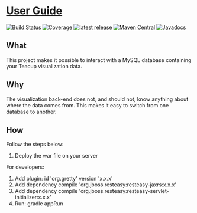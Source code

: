 # [User Guide](https://henryssondaniel.github.io/teacup.github.io/)
[![Build Status](https://travis-ci.com/HenryssonDaniel/teacup-service-visualization-mysql-java.svg?branch=master)](https://travis-ci.com/HenryssonDaniel/teacup-service-visualization-mysql-java)
[![Coverage](https://sonarcloud.io/api/project_badges/measure?project=HenryssonDaniel_teacup-service-visualization-mysql-java&metric=coverage)](https://sonarcloud.io/dashboard?id=HenryssonDaniel_teacup-service-visualization-mysql-java)
[![latest release](https://img.shields.io/badge/release%20notes-1.0.1-yellow.svg)](https://github.com/HenryssonDaniel/teacup-service-visualization-mysql-java/blob/master/doc/release-notes/official.md)
[![Maven Central](https://img.shields.io/maven-central/v/io.github.henryssondaniel.teacup.service.visualization/mysql.svg)](http://search.maven.org/#search%7Cgav%7C1%7Cg%3A%22io.github.henryssondaniel.teacup.service.visualization%22%20AND%20a%3A%22mysql%22)
[![Javadocs](https://www.javadoc.io/badge/io.github.henryssondaniel.teacup.service.visualization/mysql.svg)](https://www.javadoc.io/doc/io.github.henryssondaniel.teacup.service.visualization/mysql)
## What ##
This project makes it possible to interact with a MySQL database containing your Teacup
visualization data.
## Why ##
The visualization back-end does not, and should not, know anything about where the data comes from.
This makes it easy to switch from one database to another.
## How ##
Follow the steps below:
1. Deploy the war file on your server  

For developers: 
1. Add plugin: id 'org.gretty' version 'x.x.x' 
1. Add dependency compile 'org.jboss.resteasy:resteasy-jaxrs:x.x.x'
1. Add dependency compile 'org.jboss.resteasy:resteasy-servlet-initializer:x.x.x'
1. Run: gradle appRun